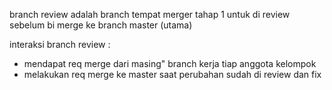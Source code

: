 branch review adalah branch tempat merger tahap 1 untuk di review sebelum bi merge ke branch master (utama)

interaksi branch review :
- mendapat req merge dari masing" branch kerja tiap anggota kelompok
- melakukan req merge ke master saat perubahan sudah di review dan fix
